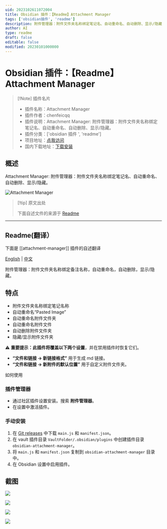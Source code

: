 ```yaml
---
uid: 2023102611072004
title: Obsidian 插件：【Readme】Attachment Manager
tags: ['obsidian插件', 'readme']
description: 附件管理器：附件文件夹名称绑定笔记名、自动重命名、自动删除、显示/隐藏。
author: AI
type: readme
draft: false
editable: false
modified: 20230101000000
---
```


# Obsidian 插件：【Readme】Attachment Manager

> [!Note] 插件名片
> - 插件名称：Attachment Manager
> - 插件作者：chenfeicqq
> - 插件说明：Attachment Manager: 附件管理器：附件文件夹名称绑定笔记名、自动重命名、自动删除、显示/隐藏。
> - 插件分类：['obsidian 插件 ', 'readme']
> - 项目地址：[点我访问](https://github.com/chenfeicqq/obsidian-attachment-manager)
> - 国内下载地址：[下载安装](https://pkmer.cn/products/plugin/pluginMarket/?attachment-manager)

## 概述

Attachment Manager: 附件管理器：附件文件夹名称绑定笔记名、自动重命名、自动删除、显示/隐藏。

![Attachment Manager](https://cdn.pkmer.cn/covers/attachment-manager.png!pkmer)

> [!tip] 原文出处
>
>下面自述文件的来源于 [Readme](https://ghproxy.net/https://raw.githubusercontent.com/chenfeicqq/obsidian-attachment-manager/master/README.md)

---

## Readme(翻译）

下面是 [[attachment-manager]] 插件的自述翻译

[English](https://github.com/chenfeicqq/obsidian-attachment-manager/blob/master/README.md) | [中文](https://github.com/chenfeicqq/obsidian-attachment-manager/blob/master/README_ZH.md)

附件管理器：附件文件夹名称绑定备注名称，自动重命名，自动删除，显示/隐藏。

## 特点

* 附件文件夹名称绑定笔记名称
* 自动重命名“Pasted Image”
* 自动重命名附件文件夹
* 自动重命名附件文件
* 自动删除附件文件夹
* 隐藏/显示附件文件夹

⚠️ **重要提示：**此插件将覆盖以下**两个设置**，并在禁用插件时恢复它们。

* **“文件和链接 -> 新链接格式”** 用于生成 md 链接。
* **“文件和链接 -> 新附件的默认位置”** 用于自定义附件文件夹。

如何使用

### 插件管理器

* 通过社区插件设置安装。搜索 **附件管理器**。
* 在设置中激活插件。

### 手动安装

1. 在 [Git releases](https://github.com/chenfeicqq/obsidian-attachment-manager/releases) 中下载 `main.js` 和 `manifest.json`。
2. 在 vault 插件目录 `VaultFolder/.obsidian/plugins` 中创建插件目录 `obsidian-attachment-manager`。
3. 将 `main.js` 和 `manifest.json` 复制到 `obsidian-attachment-manager` 目录中。
4. 在 Obsidian 设置中启用插件。

## 截图

![](https://raw.githubusercontent.com/chenfeicqq/obsidian-attachment-manager/master/images/overview.png)

![](https://raw.githubusercontent.com/chenfeicqq/obsidian-attachment-manager/master/images/en/settings.png)

![](https://raw.githubusercontent.com/chenfeicqq/obsidian-attachment-manager/master/images/en/toggle-hide-command.png)

![](https://raw.githubusercontent.com/chenfeicqq/obsidian-attachment-manager/master/images/en/toggle-hide-ribbon.png)
